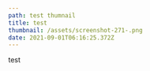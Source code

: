 ```yaml
---
path: test thumnail
title: test
thumbnail: /assets/screenshot-271-.png
date: 2021-09-01T06:16:25.372Z
---
```


test
